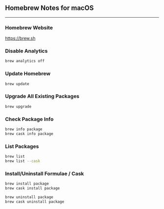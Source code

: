 ## Homebrew Notes for macOS
* * *
### Homebrew Website

https://brew.sh

### Disable Analytics

```bash
brew analytics off
```

### Update Homebrew

```bash
brew update
```

### Upgrade All Existing Packages

```bash
brew upgrade
```

### Check Package Info

```bash
brew info package
brew cask info package
```

### List Packages

```bash
brew list
brew list --cask
```

### Install/Uninstall Formulae / Cask

```bash
brew install package
brew cask install package

brew uninstall package
brew cask uninstall package
```

